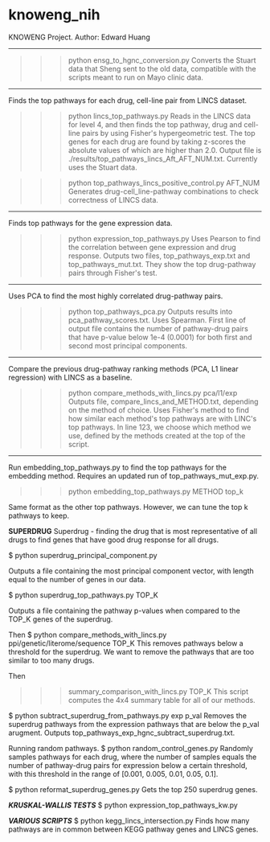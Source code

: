 # knoweng_nih
KNOWENG Project.
Author: Edward Huang

______________________________________
>>> python ensg_to_hgnc_conversion.py
Converts the Stuart data that Sheng sent to the old data, compatible with the 
scripts meant to run on Mayo clinic data.

______________________________________
Finds the top pathways for each drug, cell-line pair from LINCS dataset.
>>> python lincs_top_pathways.py
Reads in the LINCS data for level 4, and then finds the top pathway, drug
and cell-line pairs by using Fisher's hypergeometric test. The top genes for
each drug are found by taking z-scores the absolute values of which are higher
than 2.0. Output file is ./results/top_pathways_lincs_Aft_AFT_NUM.txt.
Currently uses the Stuart data.

>>> python top_pathways_lincs_positive_control.py AFT_NUM
Generates drug-cell_line-pathway combinations to check correctness of LINCS 
data.

______________________________________
Finds top pathways for the gene expression data.
>>> python expression_top_pathways.py
Uses Pearson to find the correlation between gene expression and drug response.
Outputs two files, top_pathways_exp.txt and top_pathways_mut.txt.
They show the top drug-pathway pairs through Fisher's test.

______________________________________
Uses PCA to find the most highly correlated drug-pathway pairs.
>>> python top_pathways_pca.py
Outputs results into pca_pathway_scores.txt.
Uses Spearman. First line of output file contains the number of pathway-drug
pairs that have p-value below 1e-4 (0.0001) for both first and second most
principal components.

______________________________________
Compare the previous drug-pathway ranking methods (PCA, L1 linear regression)
with LINCS as a baseline.
>>> python compare_methods_with_lincs.py pca/l1/exp
Outputs file, compare_lincs_and_METHOD.txt, depending on the method of choice. 
Uses Fisher's method to find how similar each method's top pathways are with
LINC's top pathways.
In line 123, we choose which method we use, defined by the methods created at
the top of the script.

______________________________________
Run embedding_top_pathways.py to find the top pathways for the embedding method.
Requires an updated run of top_pathways_mut_exp.py.

>>> python embedding_top_pathways.py METHOD top_k

Same format as the other top pathways. However, we can tune the top k pathways
to keep.

______________SUPERDRUG______________
Superdrug - finding the drug that is most representative of all drugs to find
genes that have good drug response for all drugs.

$ python superdrug_principal_component.py

Outputs a file containing the most principal component vector, with length
equal to the number of genes in our data.

$ python superdrug_top_pathways.py TOP_K

Outputs a file containing the pathway p-values when compared to the TOP_K genes
of the superdrug.

Then 
$ python compare_methods_with_lincs.py ppi/genetic/literome/sequence TOP_K
This removes pathways below a threshold for the superdrug. We want to remove
the pathways that are too similar to too many drugs.

Then
>>> summary_comparison_with_lincs.py TOP_K
This script computes the 4x4 summary table for all of our methods.

$ python subtract_superdrug_from_pathways.py exp p_val
Removes the superdrug pathways from the expression pathways that are below the
p_val arugment. Outputs top_pathways_exp_hgnc_subtract_superdrug.txt.

Running random pathways.
$ python random_control_genes.py
Randomly samples pathways for each drug, where the number of samples equals
the number of pathway-drug pairs for expression below a certain threshold, with
this threshold in the range of [0.001, 0.005, 0.01, 0.05, 0.1].

$ python reformat_superdrug_genes.py
Gets the top 250 superdrug genes.

_____KRUSKAL-WALLIS TESTS_____
$ python expression_top_pathways_kw.py

_____VARIOUS SCRIPTS_____
$ python kegg_lincs_intersection.py
Finds how many pathways are in common between KEGG pathway genes and LINCS
genes.